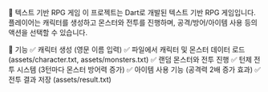 🏹 텍스트 기반 RPG 게임
이 프로젝트는 Dart로 개발된 텍스트 기반 RPG 게임입니다.
플레이어는 캐릭터를 생성하고 몬스터와 전투를 진행하며, 공격/방어/아이템 사용 등의 액션을 선택할 수 있습니다.

📌 기능
✅ 캐릭터 생성 (영문 이름 입력)
✅ 파일에서 캐릭터 및 몬스터 데이터 로드 (assets/character.txt, assets/monsters.txt)
✅ 랜덤 몬스터와 전투 진행
✅ 턴제 전투 시스템 (3턴마다 몬스터 방어력 증가)
✅ 아이템 사용 기능 (공격력 2배 증가 효과)
✅ 전투 결과 저장 (assets/result.txt)
